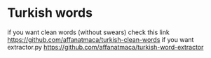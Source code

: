 # Turkish words 
if you want clean words (without swears) check this link
https://github.com/affanatmaca/turkish-clean-words
if you want extractor.py https://github.com/affanatmaca/turkish-word-extractor

